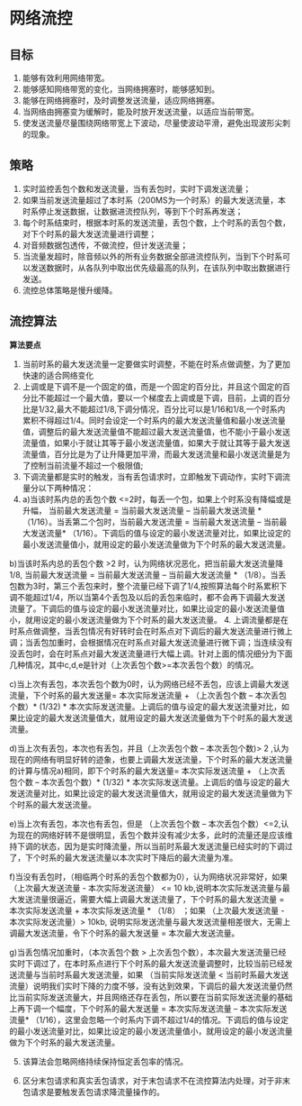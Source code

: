 # 网络流控

## 目标

1.	能够有效利用网络带宽。
2.	能够感知网络带宽的变化，当网络拥塞时，能够感知到。
3.	能够在网络拥塞时，及时调整发送流量，适应网络拥塞。
4.	当网络由拥塞变为缓解时，能及时放开发送流量，以适应当前带宽。
5.	使发送流量尽量围绕网络带宽上下波动，尽量使波动平滑，避免出现波形尖刺的现象。

## 策略
1. 实时监控丢包个数和发送流量，当有丢包时，实时下调发送流量；
2. 如果当前发送流量超过了本时系（200MS为一个时系）的最大发送流量，本时系停止发送数据，让数据进流控队列，等到下个时系再发送；
3. 每个时系结束时，根据本时系的发送流量，丢包个数，上个时系的丢包个数，对下个时系的最大发送流量进行调整；
4. 对音频数据包透传，不做流控，但计发送流量；
5. 当流量发超时，除音频以外的所有业务数据全部进流控队列，当到下个时系可以发送数据时，从各队列中取出优先级最高的队列，在该队列中取出数据进行发送。
6. 流控总体策略是慢升缓降。


## 流控算法
**算法要点**

1. 当前时系的最大发送流量一定要做实时调整，不能在时系点做调整，为了更加快速的适合网络变化
2. 上调或是下调不是一个固定的值，而是一个固定的百分比，并且这个固定的百分比不能超过一个最大值，要以一个梯度去上调或是下调，目前，上调的百分比是1/32,最大不能超过1/8,下调分情况，百分比可以是1/16和1/8,一个时系内累积不得超过1/4。同时会设定一个时系内的最大发送流量值和最小发送流量值，调整后的最大发送流量值不能超过最大发送流量值，也不能小于最小发送流量值，如果小于就让其等于最小发送流量值，如果大于就让其等于最大发送流量值，百分比是为了让升降更加平滑，而最大发送流量和最小发送流量是为了控制当前流量不超过一个极限值;
3. 下调流量都是实时的触发，当有丢包请求时，立即触发下调动作，实时下调流量分以下两种情况：
4. a)当该时系内总的丢包个数 <=2时，每丢一个包，如果上个时系没有降幅或是升幅， 当前最大发送流量 = 当前最大发送流量 – 当前最大发送流量 * （1/16）。当丢第二个包时，当前最大发送流量 = 当前最大发送流量 – 当前最大发送流量* （1/16）。下调后的值与设定的最小发送流量对比，如果比设定的最小发送流量值小，就用设定的最小发送流量做为下个时系的最大发送流量。

b)当该时系内总的丢包个数 >2 时，认为网络状况恶化，把当前最大发送流量降1/8, 当前最大发送流量 = 当前最大发送流量 – 当前最大发送流量 * （1/8）。当丢包数为3时，第三个丢包来时，整个流量已经下调了1/4,按照算法每个时系累积下调不能超过1/4，所以当第4个丢包及以后的丢包来临时，都不会再下调最大发送流量了。下调后的值与设定的最小发送流量对比，如果比设定的最小发送流量值小，就用设定的最小发送流量做为下个时系的最大发送流量。
4. 上调流量都是在时系点做调整，当丢包情况有好转时会在时系点对下调后的最大发送流量进行微上调；当丢包加重时，会根据情况在时系点对最大发送流量进行微下调；当连续没有没丢包时，会在时系点对最大发送流量进行大幅上调。针对上面的情况细分为下面几种情况，其中c,d,e是针对（上次丢包个数>=本次丢包个数）的情况。

c)当上次有丢包，本次丢包个数为0时，认为网络已经不丢包，应该上调最大发送流量，下个时系的最大发送量= 本次实际发送流量 + （上次丢包个数 – 本次丢包个数）* (1/32) * 本次实际发送流量。上调后的值与设定的最大发送流量对比，如果比设定的最大发送流量值大，就用设定的最大发送流量做为下个时系的最大发送流量。

d)当上次有丢包，本次也有丢包，并且（上次丢包个数 – 本次丢包个数)> 2 ,认为现在的网络有明显好转的迹象，也要上调最大发送流量，下个时系的最大发送流量的计算与情况a)相同，即下个时系的最大发送量= 本次实际发送流量 + （上次丢包个数 – 本次丢包个数）* (1/32) * 本次实际发送流量。上调后的值与设定的最大发送流量对比，如果比设定的最大发送流量值大，就用设定的最大发送流量做为下个时系的最大发送流量。

e)当上次有丢包，本次也有丢包，但是 （上次丢包个数 – 本次丢包个数）<=2,认为现在的网络好转不是很明显，丢包个数并没有减少太多，此时的流量还是应该维持下调的状态，因为是实时降流量，所以当前时系最大发送流量已经实时的下调过了，下个时系的最大发送流量以本次实时下降后的最大流量为准。

f)当没有丢包时，（相临两个时系的丢包个数都为0），认为网络状况非常好，如果 （上次最大发送流量 - 本次实际发送流量） <= 10 kb,说明本次实际发送流量与最大发送流量很逼近，需要大幅上调最大发送流量了，下个时系的最大发送流量 = 本次实际发送流量 + 本次实际发送流量 * （1/8） ；如果  （上次最大发送流量 - 本次实际发送流量）> 10kb, 说明实际发送流量与最大发送流量相差很大，无需上调最大发送流量，令下个时系的最大发送量 = 本次最大发送流量。

g)当丢包情况加重时，（本次丢包个数 > 上次丢包个数），本次最大发送流量已经实时下调过了，在本时系点进行下个时系的最大发送流量调整时，比较当前已经发送流量与当前时系最大发送流量，如果 （当前实际发送流量 < 当前时系最大发送流量）说明我们实时下降的力度不够，没有达到效果，下调后的最大发送流量仍然比当前实际发送流量大，并且网络还存在丢包，所以要在当前实际发送流量的基础上再下调一个幅度，下个时系的最大发送量 = 本次实际发送流量 – 本次实际发送流量* （1/16），这里会忽略一个时系内下调不超过1/4的情况。下调后的值与设定的最小发送流量对比，如果比设定的最小发送流量值小，就用设定的最小发送流量做为下个时系的最大发送流量。

5. 该算法会忽略网络持续保持恒定丢包率的情况。

6. 区分末包请求和真实丢包请求，对于末包请求不在流控算法内处理，对于非末包请求是要触发丢包请求降流量操作的。
